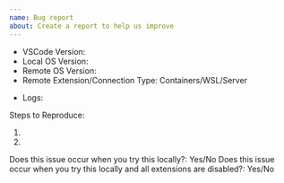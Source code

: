 ```yaml
---
name: Bug report
about: Create a report to help us improve
---
```


<!-- Please search existing issues to avoid creating duplicates, and review our troubleshooting tips: https://code.visualstudio.com/docs/remote/troubleshooting -->
<!-- Please attach logs to help us diagnose your issue. Learn more here: https://code.visualstudio.com/docs/remote/troubleshooting#_reporting-issues and here: https://code.visualstudio.com/docs/remote/vscode-server#_where-can-i-provide-feedback-or-report-an-issue -->
<!-- Also please test using the latest insiders build to make sure your issue has not already been fixed: https://code.visualstudio.com/insiders/ -->

- VSCode Version:
- Local OS Version:
- Remote OS Version:
- Remote Extension/Connection Type: Containers/WSL/Server

<!-- If your bug is related to Remote-SSH, please use the SSH-specific reporter: https://github.com/microsoft/vscode-remote-release/issues/new?assignees=eleanorjboyd&labels=ssh&template=a_remote_ssh_bug_form.yml&title=%5BRemote-SSH+Bug%5D%3A+ -->

- Logs:

Steps to Reproduce:

1.
2.

<!-- Check to see if the problem is general, with a specific extension, or only happens when remote -->
Does this issue occur when you try this locally?: Yes/No
Does this issue occur when you try this locally and all extensions are disabled?: Yes/No

<!-- If your issue only appears in Codespaces, please visit: https://github.com/github/feedback/discussions/categories/codespaces-feedback -->
